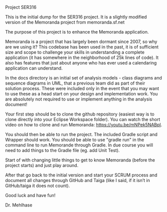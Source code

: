 Project SER316

This is the initial dump for the SER316 project. It is a slightly modified version of the Memoranda
project from memoranda.sf.net

The purpose of this project is to enhance the Memoranda application.

Memoranda is a project that has largely been dormant since 2007, so why are we using it? This
codebase has been used in the past, it is of sufficient size and scope to challenge your skills in
understanding a complete application (it has somewhere in the neighborhood of 25k lines of code). It
also has features that just about anyone who has ever used a calendaring application can understand.

In the docs directory is an initial set of analysis models - class diagrams and sequence diagrams in
UML, that a previous team did as part of their solution process. These were included only in the
event that you may want to use these as a head start on your design and implementation work. You are
absolutely not required to use or implement anything in the analysis document!

Your first step should be to clone the github repository (easiest way is to clone directly into your
Eclipse Workspace folder). You can watch the short video on how to clone and run
Memoranda: https://youtu.be/mNPek5NABpI.

You should then be able to run the project. The included Gradle script and Wrapper should work. You
should be able to use "gradle run" in the command line to run Memorande through Gradle. In due
course you will need to add things to the Gradle file (eg. add Unit Test).

Start of with changing little things to get to know Memoranda (before the project starts) and just
play around.

After that go back to the initial version and start your SCRUM process and document all changes
through GitHub and Taiga (like I said, if it isn’t in GitHub/taiga it does not count).

Good luck and have fun!

Dr. Mehlhase

